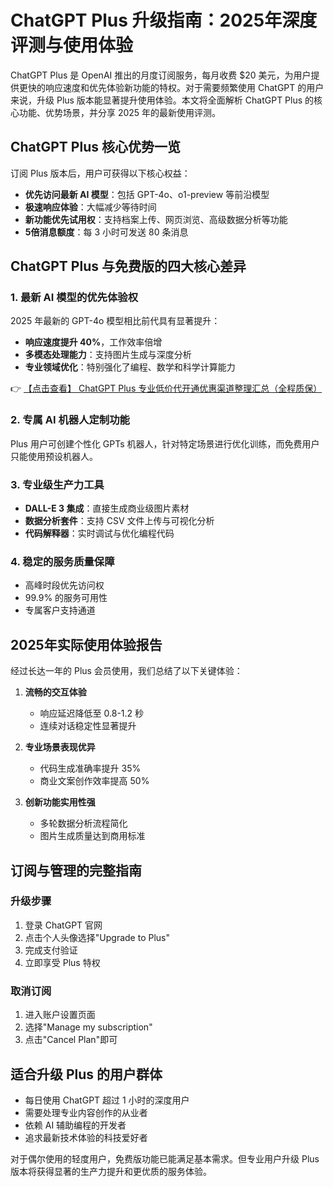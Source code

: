 # ChatGPT Plus 升级指南：2025年深度评测与使用体验

ChatGPT Plus 是 OpenAI 推出的月度订阅服务，每月收费 $20 美元，为用户提供更快的响应速度和优先体验新功能的特权。对于需要频繁使用 ChatGPT 的用户来说，升级 Plus 版本能显著提升使用体验。本文将全面解析 ChatGPT Plus 的核心功能、优势场景，并分享 2025 年的最新使用评测。

## ChatGPT Plus 核心优势一览

订阅 Plus 版本后，用户可获得以下核心权益：

- **优先访问最新 AI 模型**：包括 GPT-4o、o1-preview 等前沿模型
- **极速响应体验**：大幅减少等待时间
- **新功能优先试用权**：支持档案上传、网页浏览、高级数据分析等功能
- **5倍消息额度**：每 3 小时可发送 80 条消息

## ChatGPT Plus 与免费版的四大核心差异

### 1. 最新 AI 模型的优先体验权

2025 年最新的 GPT-4o 模型相比前代具有显著提升：

- **响应速度提升 40%**，工作效率倍增
- **多模态处理能力**：支持图片生成与深度分析
- **专业领域优化**：特别强化了编程、数学和科学计算能力

👉 [【点击查看】 ChatGPT Plus 专业低价代开通优惠渠道整理汇总（全程质保）](https://bit.ly/DaiKai)

### 2. 专属 AI 机器人定制功能

Plus 用户可创建个性化 GPTs 机器人，针对特定场景进行优化训练，而免费用户只能使用预设机器人。

### 3. 专业级生产力工具

- **DALL-E 3 集成**：直接生成商业级图片素材
- **数据分析套件**：支持 CSV 文件上传与可视化分析
- **代码解释器**：实时调试与优化编程代码

### 4. 稳定的服务质量保障

- 高峰时段优先访问权
- 99.9% 的服务可用性
- 专属客户支持通道

## 2025年实际使用体验报告

经过长达一年的 Plus 会员使用，我们总结了以下关键体验：

1. **流畅的交互体验**
   - 响应延迟降低至 0.8-1.2 秒
   - 连续对话稳定性显著提升

2. **专业场景表现优异**
   - 代码生成准确率提升 35%
   - 商业文案创作效率提高 50%

3. **创新功能实用性强**
   - 多轮数据分析流程简化
   - 图片生成质量达到商用标准

## 订阅与管理的完整指南

### 升级步骤
1. 登录 ChatGPT 官网
2. 点击个人头像选择"Upgrade to Plus"
3. 完成支付验证
4. 立即享受 Plus 特权

### 取消订阅
1. 进入账户设置页面
2. 选择"Manage my subscription"
3. 点击"Cancel Plan"即可

## 适合升级 Plus 的用户群体

- 每日使用 ChatGPT 超过 1 小时的深度用户
- 需要处理专业内容创作的从业者
- 依赖 AI 辅助编程的开发者
- 追求最新技术体验的科技爱好者

对于偶尔使用的轻度用户，免费版功能已能满足基本需求。但专业用户升级 Plus 版本将获得显著的生产力提升和更优质的服务体验。